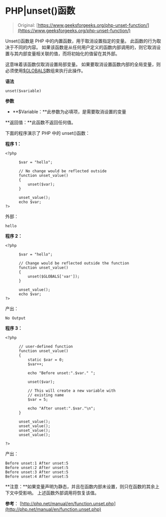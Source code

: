 # PHP|unset()函数

> Original: [https://www.geeksforgeeks.org/php-unset-function/](https://www.geeksforgeeks.org/php-unset-function/)

Unset()函数是 PHP 中的内置函数，用于取消设置指定的变量。 此函数的行为取决于不同的内容。 如果该函数是从任何用户定义的函数内部调用的，则它取消设置与其内部变量相关联的值，而将初始化的值留在其外部。

这意味着该函数仅取消设置局部变量。 如果要取消设置函数内部的全局变量，则必须使用[$GLOBALS](http://php.net/manual/en/reserved.variables.globals.php)数组来执行此操作。

**语法**

```
unset($variable)
```

**参数**

*   **$Variable：**此参数为必填项，是需要取消设置的变量

**返回值：**此函数不返回任何值。

下面的程序演示了 PHP 中的 unset()函数：

**程序 1：**

```
<?php

      $var = "hello";

      // No change would be reflected outside
      function unset_value()
      {
          unset($var);
      }

      unset_value();
      echo $var;
?>
```

外部：

```
hello

```

**程序 2：**

```
<?php

      $var = "hello";

      // Change would be reflected outside the function 
      function unset_value()
      {
          unset($GLOBALS['var']);
      }

      unset_value();
      echo $var;
?>
```

产出：

```
No Output

```

**程序 3：**

```
<?php

      // user-defined function
      function unset_value()
      {
          static $var = 0;
          $var++;

          echo "Before unset:".$var." ";

          unset($var);

          // This will create a new variable with
          // existing name
          $var = 5;

          echo "After unset:".$var."\n";          
      }

      unset_value();
      unset_value();
      unset_value();
      unset_value();

?>
```

产出：

```
Before unset:1 After unset:5
Before unset:2 After unset:5
Before unset:3 After unset:5
Before unset:4 After unset:5

```

**注意：**如果变量声明为静态，并且在函数内部未设置，则只在函数的其余上下文中受影响。 上述函数外部调用将恢复该值。

**参考**：
[http://php.net/manual/en/function.unset.php](http://php.net/manual/en/function.unset.php)